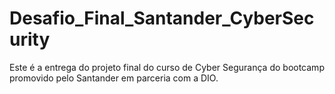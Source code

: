 # Desafio_Final_Santander_CyberSecurity

Este é a entrega do projeto final do curso
de Cyber Segurança do bootcamp promovido pelo Santander
em parceria com a DIO.


